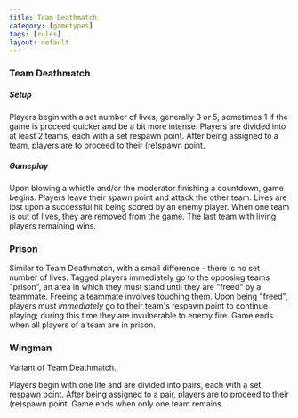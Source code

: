 ```yaml
---
title: Team Deathmatch
category: [gametypes]
tags: [rules]
layout: default
---
```


### Team Deathmatch

##### Setup

Players begin with a set number of lives, generally 3 or 5, sometimes 1 if the game is proceed quicker and be
a bit more intense.
Players are divided into at least 2 teams, each with a set respawn point. After being assigned to a team,
players are to proceed to their (re)spawn point.

##### Gameplay

Upon blowing a whistle and/or the moderator finishing a countdown, game begins.
Players leave their spawn point and attack the other team. Lives are lost upon a successful hit being scored by
an enemy player. When one team is out of lives, they are removed from the game. 
The last team with living players remaining wins.

### Prison

Similar to Team Deathmatch, with a small difference - there is no set number of lives. 
Tagged players immediately go to the opposing teams &quot;prison&quot;, an area in which they must stand
until they are &quot;freed&quot; by a teammate. Freeing a teammate involves touching them.
Upon being &quot;freed&quot;, players must *immediately* go to their team's respawn point to continue playing;
during this time they are invulnerable to enemy fire.
Game ends when all players of a team are in prison.

### Wingman

Variant of Team Deathmatch.

Players begin with one life and are divided into pairs, each with a set respawn point. 
After being assigned to a pair, players are to proceed to their (re)spawn point.
Game ends when only one team remains.
